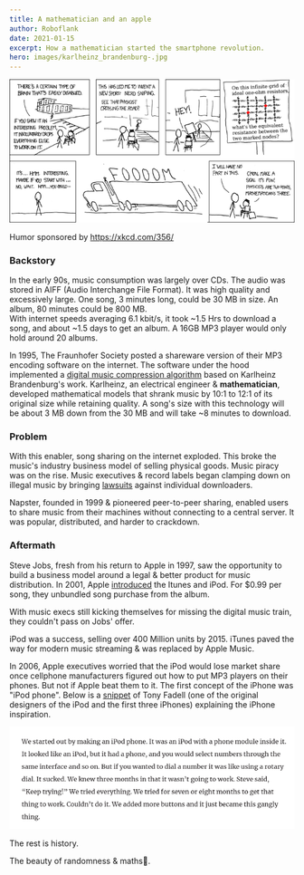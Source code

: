 ```yaml
---
title: A mathematician and an apple
author: Roboflank
date: 2021-01-15
excerpt: How a mathematician started the smartphone revolution.
hero: images/karlheinz_brandenburg-.jpg
---
```

<div className="Image__Medium">
  <img src="./images/nerd_sniping.png" alt="Nerd Sniping" />
</div>

Humor sponsored by <a href="https://xkcd.com/356/">https://xkcd.com/356/</a>

### Backstory

In the early 90s, music consumption was largely over CDs. The audio was stored in AIFF (Audio Interchange File Format). It was high quality and excessively large. One song, 3 minutes long, could be 30 MB in size. An album, 80 minutes could be 800 MB.  
With internet speeds averaging 6.1 kbit/s, it took ~1.5 Hrs to download a song, and about ~1.5 days to get an album. A 16GB MP3 player would only hold around 20 albums.

In 1995, The Fraunhofer Society posted a shareware version of their MP3 encoding software on the internet. The software under the hood implemented a [digital music compression algorithm](https://youtu.be/KGZ0een8vSE) based on Karlheinz Brandenburg's work. Karlheinz, an electrical engineer & **mathematician**, developed mathematical models that shrank music by 10:1 to 12:1 of its original size while retaining quality. A song's size with this technology will be about 3 MB down from the 30 MB and will take ~8 minutes to download.

### Problem

With this enabler, song sharing on the internet exploded. This broke the music's industry business model of selling physical goods. Music piracy was on the rise. Music executives & record labels began clamping down on illegal music by bringing [lawsuits](https://www.wsj.com/articles/SB1043272052918464944) against individual downloaders.

Napster, founded in 1999 & pioneered peer-to-peer sharing, enabled users to share music from their machines without connecting to a central server. It was popular, distributed, and harder to crackdown.

### Aftermath

Steve Jobs, fresh from his return to Apple in 1997, saw the opportunity to build a business model around a legal & better product for music distribution. In 2001, Apple [introduced](https://youtu.be/kN0SVBCJqLs) the Itunes and iPod. For $0.99 per song, they unbundled song purchase from the album.

With music execs still kicking themselves for missing the digital music train, they couldn't pass on Jobs' offer. 

iPod was a success, selling over 400 Million units by 2015. iTunes paved the way for modern music streaming & was replaced by Apple Music.

In 2006, Apple executives worried that the iPod would lose market share once cellphone manufacturers figured out how to put MP3 players on their phones. But not if Apple beat them to it. The first concept of the iPhone was "iPod phone". Below is a [snippet](https://venturebeat.com/2016/02/28/how-the-father-of-the-ipod-iphone-and-nest-became-a-tech-visionary/) of Tony Fadell (one of the original designers of the iPod and the first three iPhones) explaining the iPhone inspiration.

<div className="Image__Medium">
  <img src="./images/ipod_phone_interview.png" alt="Nerd Sniping" />
</div>

The rest is history. 

The beauty of randomness & maths🌹.
